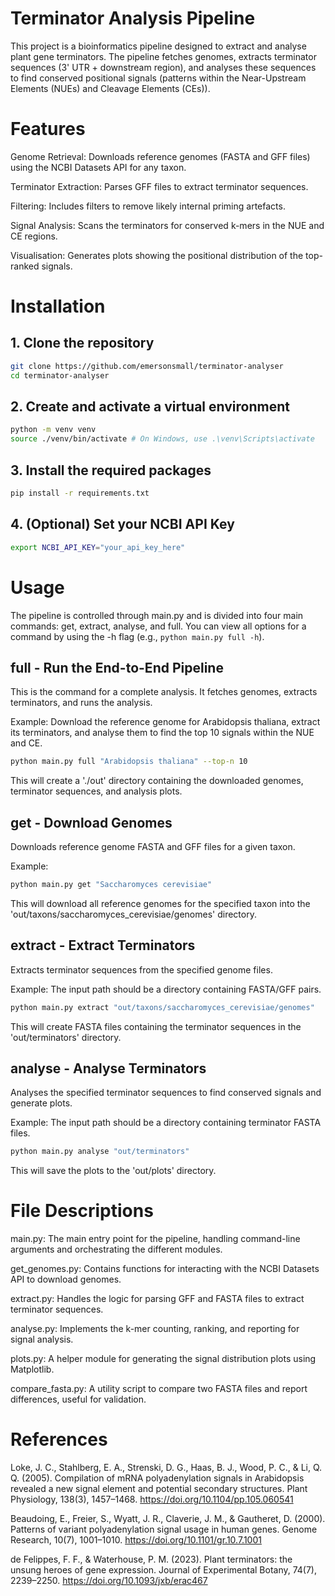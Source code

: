 # Terminator Analysis Pipeline
This project is a bioinformatics pipeline designed to extract and analyse plant gene terminators. The pipeline fetches genomes, extracts terminator sequences (3' UTR + downstream region), and analyses these sequences to find conserved positional signals (patterns within the Near-Upstream Elements (NUEs) and Cleavage Elements (CEs)).

# Features
Genome Retrieval: Downloads reference genomes (FASTA and GFF files) using the NCBI Datasets API for any taxon.

Terminator Extraction: Parses GFF files to extract terminator sequences.

Filtering: Includes filters to remove likely internal priming artefacts.

Signal Analysis: Scans the terminators for conserved k-mers in the NUE and CE regions.

Visualisation: Generates plots showing the positional distribution of the top-ranked signals.

# Installation
## 1. Clone the repository
```bash
git clone https://github.com/emersonsmall/terminator-analyser  
cd terminator-analyser  
```

## 2. Create and activate a virtual environment
```bash
python -m venv venv
source ./venv/bin/activate # On Windows, use .\venv\Scripts\activate
```

## 3. Install the required packages
```bash
pip install -r requirements.txt
```

## 4. (Optional) Set your NCBI API Key
```bash
export NCBI_API_KEY="your_api_key_here"
```

# Usage
The pipeline is controlled through main.py and is divided into four main commands: get, extract, analyse, and full. You can view all options for a command by using the -h flag (e.g., `python main.py full -h`).

## full - Run the End-to-End Pipeline
This is the command for a complete analysis. It fetches genomes, extracts terminators, and runs the analysis.

Example:
Download the reference genome for Arabidopsis thaliana, extract its terminators, and analyse them to find the top 10 signals within the NUE and CE.

```bash
python main.py full "Arabidopsis thaliana" --top-n 10
```

This will create a './out' directory containing the downloaded genomes, terminator sequences, and analysis plots.

## get - Download Genomes
Downloads reference genome FASTA and GFF files for a given taxon.

Example:

```bash
python main.py get "Saccharomyces cerevisiae"
```

This will download all reference genomes for the specified taxon into the 'out/taxons/saccharomyces_cerevisiae/genomes' directory.

## extract - Extract Terminators
Extracts terminator sequences from the specified genome files.

Example:
The input path should be a directory containing FASTA/GFF pairs.

```bash
python main.py extract "out/taxons/saccharomyces_cerevisiae/genomes"
```

This will create FASTA files containing the terminator sequences in the 'out/terminators' directory.

## analyse - Analyse Terminators
Analyses the specified terminator sequences to find conserved signals and generate plots.

Example:
The input path should be a directory containing terminator FASTA files.

```bash
python main.py analyse "out/terminators"
```

This will save the plots to the 'out/plots' directory.

# File Descriptions
main.py: The main entry point for the pipeline, handling command-line arguments and orchestrating the different modules.

get_genomes.py: Contains functions for interacting with the NCBI Datasets API to download genomes.

extract.py: Handles the logic for parsing GFF and FASTA files to extract terminator sequences.

analyse.py: Implements the k-mer counting, ranking, and reporting for signal analysis.

plots.py: A helper module for generating the signal distribution plots using Matplotlib.

compare_fasta.py: A utility script to compare two FASTA files and report differences, useful for validation.

# References
Loke, J. C., Stahlberg, E. A., Strenski, D. G., Haas, B. J., Wood, P. C., & Li, Q. Q. (2005). Compilation of mRNA polyadenylation signals in Arabidopsis revealed a new signal element and potential secondary structures. Plant Physiology, 138(3), 1457–1468. https://doi.org/10.1104/pp.105.060541

Beaudoing, E., Freier, S., Wyatt, J. R., Claverie, J. M., & Gautheret, D. (2000). Patterns of variant polyadenylation signal usage in human genes. Genome Research, 10(7), 1001–1010. https://doi.org/10.1101/gr.10.7.1001

de Felippes, F. F., & Waterhouse, P. M. (2023). Plant terminators: the unsung heroes of gene expression. Journal of Experimental Botany, 74(7), 2239–2250. https://doi.org/10.1093/jxb/erac467

